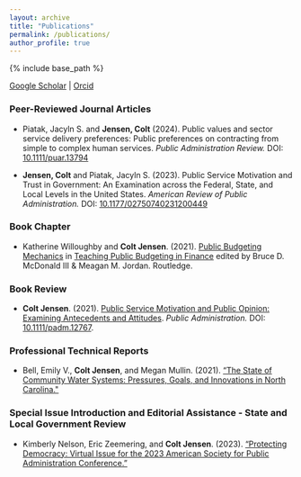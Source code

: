 ```yaml
---
layout: archive
title: "Publications"
permalink: /publications/
author_profile: true
---
```


{% include base_path %}

[Google Scholar](https://scholar.google.com/citations?hl=en&user=XkCEPH4AAAAJ) | [Orcid](https://orcid.org/0000-0003-2698-5154) 

### Peer-Reviewed Journal Articles
* Piatak, Jacyln S. and **Jensen, Colt** (2024). Public values and sector service delivery preferences: Public preferences on contracting from simple to complex human services. _Public Administration Review._ DOI: [10.1111/puar.13794](https://doi.org/10.1111/puar.13794)

* **Jensen, Colt** and Piatak, Jacyln S. (2023). Public Service Motivation and Trust in Government: An Examination across the Federal, State, and Local Levels in the United States. _American Review of Public Administration._ DOI: [10.1177/02750740231200449](https://doi.org/10.1177/02750740231200449)


### Book Chapter
* Katherine Willoughby and **Colt Jensen**. (2021). [Public Budgeting Mechanics](https://www.taylorfrancis.com/chapters/edit/10.4324/9781003240440-4/public-budgeting-mechanics-katherine-willoughby-colt-jensen) in [Teaching Public Budgeting in Finance](https://doi.org/10.4324/9781003240440) edited by Bruce D. McDonald III & Meagan M. Jordan. Routledge.

### Book Review

* **Colt Jensen**. (2021). [Public Service Motivation and Public Opinion: Examining Antecedents and Attitudes](https://doi.org/10.1111/padm.12767). _Public Administration._ DOI: [10.1111/padm.12767](https://doi.org/10.1111/padm.12767).

### Professional Technical Reports
* Bell,  Emily  V.,  **Colt  Jensen**,  and  Megan  Mullin.   (2021).   [“The  State  of  Community  Water  Systems: Pressures, Goals, and Innovations in North Carolina."](https://www.evbell.com/publications)

### Special Issue Introduction and Editorial Assistance - State and Local Government Review

* Kimberly Nelson, Eric Zeemering, and **Colt Jensen**. (2023). [“Protecting Democracy: Virtual Issue for the 2023 American Society for Public Administration Conference.”](https://journals.sagepub.com/topic/collections-slg/slg_1-protecting_democracy/slg)
